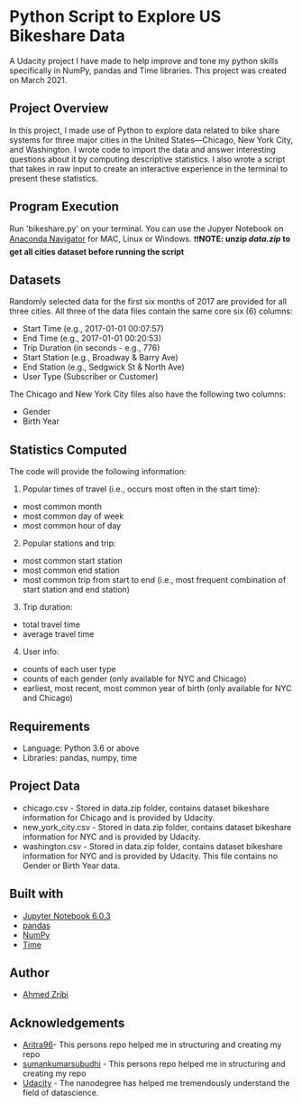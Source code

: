 
# Python Script to Explore US Bikeshare Data
A Udacity project I have made to help improve and tone my python skills specifically in NumPy, pandas and Time libraries. This project was created on March 2021.

## Project Overview
In this project, I made use of Python to explore data related to bike share systems for three major cities in the United States—Chicago, New York City, and Washington. I wrote code to import the data and answer interesting questions about it by computing descriptive statistics. I also wrote a script that takes in raw input to create an interactive experience in the terminal to present these statistics.

## Program Execution
Run 'bikeshare.py' on your terminal. You can use the Jupyer Notebook on [Anaconda Navigator](https://www.anaconda.com/) for MAC, Linux or Windows.
:exclamation::exclamation:**NOTE: unzip _data.zip_ to get all cities dataset before running the script**

## Datasets
Randomly selected data for the first six months of 2017 are provided for all three cities. All three of the data files contain the same core six (6) columns:

* Start Time (e.g., 2017-01-01 00:07:57)
* End Time (e.g., 2017-01-01 00:20:53)
* Trip Duration (in seconds - e.g., 776)
* Start Station (e.g., Broadway & Barry Ave)
* End Station (e.g., Sedgwick St & North Ave)
* User Type (Subscriber or Customer)

The Chicago and New York City files also have the following two columns:
* Gender
* Birth Year

## Statistics Computed
The code will provide the following information:

1. Popular times of travel (i.e., occurs most often in the start time):
- most common month
- most common day of week
- most common hour of day

2. Popular stations and trip:
- most common start station
- most common end station
- most common trip from start to end (i.e., most frequent combination of start station and end station)

3. Trip duration:
- total travel time
- average travel time

4. User info:
- counts of each user type
- counts of each gender (only available for NYC and Chicago)
- earliest, most recent, most common year of birth (only available for NYC and Chicago)

## Requirements
* Language: Python 3.6 or above
* Libraries: pandas, numpy, time

## Project Data
* chicago.csv - Stored in data.zip folder, contains dataset bikeshare information for Chicago and is provided by Udacity. 
* new_york_city.csv - Stored in data.zip folder, contains dataset bikeshare information for NYC and is provided by Udacity. 
* washington.csv - Stored in data.zip folder, contains dataset bikeshare information for NYC and is provided by Udacity. This file contains no Gender or Birth Year data.

## Built with
* [Jupyter Notebook 6.0.3](https://jupyter.org/)
* [pandas](https://pandas.pydata.org/)
* [NumPy](https://numpy.org/)
* [Time](https://docs.python.org/3/library/time.html)

## Author
* [Ahmed Zribi](https://github.com/Zriby) 

## Acknowledgements
* [Aritra96](https://github.com/Aritra96)- This persons repo helped me in structuring and creating my repo
* [sumankumarsubudhi](https://github.com/sumankumarsubudhi) - This persons repo helped me in structuring and creating my repo
* [Udacity](https://github.com/udacity) - The nanodegree has helped me tremendously understand the field of datascience.

